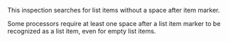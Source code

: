 This inspection searches for list items without a space after item marker.

Some processors require at least one space after a list item marker to be recognized as a list
item, even for empty list items.

